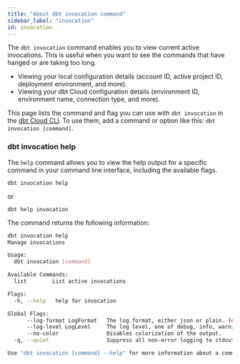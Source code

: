 ```yaml
---
title: "About dbt invocation command"
sidebar_label: "invocation"
id: invocation
---
```


The `dbt invocation` command enables you to view current active invocations. This is useful when you want to see the commands that have hanged or are taking too long.

- Viewing your local configuration details (account ID, active project ID, deployment environment, and more).
- Viewing your dbt Cloud configuration details (environment ID, environment name, connection type, and more).

This page lists the command and flag you can use with `dbt invocation` in the [dbt Cloud CLI](/docs/cloud/cloud-cli-installation). To use them, add a command or option like this: `dbt invocation [command]`.

### dbt invocation help

The `help` command allows you to view the help output for a specific command in your command line interface, including the available flags.

```shell
dbt invocation help
```

or 

```shell
dbt help invocation
```

The command returns the following information:

```bash
dbt invocation help
Manage invocations

Usage:
  dbt invocation [command]

Available Commands:
  list        List active invocations

Flags:
  -h, --help   help for invocation

Global Flags:
      --log-format LogFormat   The log format, either json or plain. (default plain)
      --log-level LogLevel     The log level, one of debug, info, warning, error or fatal. (default info)
      --no-color               Disables colorization of the output.
  -q, --quiet                  Suppress all non-error logging to stdout.

Use "dbt invocation [command] --help" for more information about a command.
```

